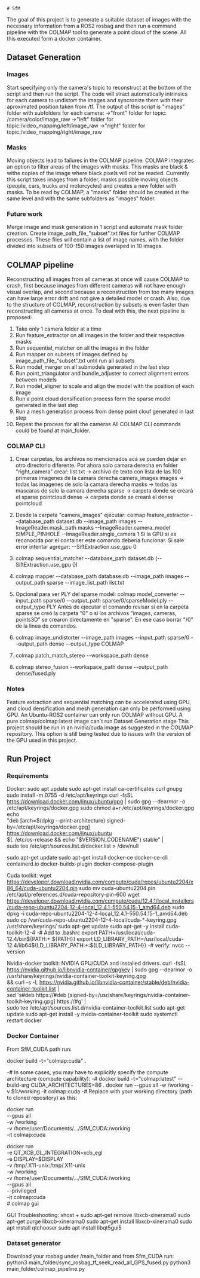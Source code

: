 																																																																																																																																																																																																																																																																																																																																																																																																																																																																																																																																																																																																																																																																																																													# SfM
The goal of this project is to generate a suitable dataset of images with the necessary information from a ROS2 rosbag and then run a command pipeline with the COLMAP tool to generate a point cloud of the scene. All this executed form a docker container.

## Dataset Generation
### Images
Start specifying only the camera's topic to reconstruct at the bottom of the script and then run the script. The code will stract automatically intrinsics for each camera to undistort the images and syncronize them with their aproximated position taken from /tf.
The output of this script is "images" folder with subfolders for each camera: 
->"front" folder for topic: /camera/color/image_raw
->"left" folder for topic:/video_mapping/left/image_raw
->"right" folder for topic:/video_mapping/right/image_raw
### Masks
Moving objects lead to failures in the COLMAP pipeline. COLMAP integrates an option to filter areas of the images with masks. This masks are black & withe copies of the image where black pixels will not be readed.
Currently this script takes images from a folder, masks possible moving objects (people, cars, trucks and motorcycles) and creates a new folder with masks. To be read by COLMAP, a "masks" folder should be created at the same level and with the same subfolders as "images" folder.
### Future work
Merge image and mask generation in 1 script and automate mask folder creation.
Create image_path_file_"subset".txt files for further COLMAP processes. These files will contain a list of image names, with the folder divided into subsets of 100-150 images overlaped in 10 images.

## COLMAP pipeline
Reconstructing all images from all cameras at once will cause COLMAP to crash, first because images from different cameras will not have enough visual overlap, and second because a reconstruction from too many images can have large error drift and not give a detailed model or crash. Also, due to the structure of COLMAP, reconstruction by subsets is even faster than reconstructing all cameras at once.
To deal with this, the next pipeline is proposed:
1. Take only 1 camera folder at a time
2. Run feature_extractor on all images in the folder and their respective masks
3. Run sequential_matcher on all the images in the folder
4. Run mapper on subsets of images defined by image_path_file_"subset".txt until run all subsets
5. Run model_merger on all submodels generated in the last step
6. Run point_triangulator and bundle_adjuster to correct alignment errors between models
7. Run model_aligner to scale and align the model with the position of each image
8. Run a point cloud densification process form the sparse model generated in the last step
9. Run a mesh generation process from dense point clouf generated in last step
10. Repeat the process for all the cameras
All COLMAP CLI commands could be found at main_folder.
### COLMAP CLI
1. Crear carpetas, los archivos no mencionados acá se pueden dejar en otro directorio diferente.
Por ahora solo camara derecha en folder "right_camera" crear:
	list.txt -> archivo de texto con lista de las 100 primeras imagenes de la camara derecha
	camera_images
		images -> todas las imagenes de solo la camara derecha
		masks -> todas las mascaras de solo la camara derecha
	sparse -> carpeta donde se creará el sparse pointcloud
	dense -> carpeta donde se creará el dense pointcloud
		
2. Desde la carpeta "camera_images" ejecutar:
	colmap feature_extractor --database_path dataset.db --image_path images --ImageReader.mask_path masks --ImageReader.camera_model SIMPLE_PINHOLE --ImageReader.single_camera 1
Si la GPU si es reconocida por el container este comando debería funcionar. Si sale error intentar agregar: --SiftExtraction.use_gpu 0

3. colmap sequential_matcher --database_path dataset.db (--SiftExtraction.use_gpu 0)

4. colmap mapper --database_path database.db --image_path images --output_path sparse --image_list_path list.txt

5. Opcional para ver PLY del sparse model: colmap model_converter --input_path sparse/0 --output_path sparse/0/sparseModel.ply --output_type PLY
Antes de ejecutar el comando revisar si en la carpeta sparse se creó la carpeta "0" o si los archivos "images, cameras, points3D" se crearon directamente en "sparse". En ese caso borrar "/0" de la linea de comandos.

6. colmap image_undistorter --image_path images --input_path sparse/0 --output_path dense --output_type COLMAP

7. colmap patch_match_stereo --workspace_path dense

8. colmap stereo_fusion --workspace_path dense --output_path dense/fused.ply
### Notes
Feature extraction and sequential matching can be accelerated using GPU, and cloud densification and mesh generation can only be performed using GPU.
An Ubuntu-ROS2 container can only run COLMAP without GPU.
A pure colmap/colmap:latest image can´t run Dataset Generation stage
This project should be run in an nvidia/cuda image as suggested in the COLMAP repository. This option is still being tested due to issues with the version of the GPU used in this project.

## Run Project
### Requirements
Docker:
sudo apt update
sudo apt-get install ca-certificates curl gnupg
sudo install -m 0755 -d /etc/apt/keyrings
curl -fsSL https://download.docker.com/linux/ubuntu/gpg | sudo gpg --dearmor -o /etc/apt/keyrings/docker.gpg
sudo chmod a+r /etc/apt/keyrings/docker.gpg
echo \
  "deb [arch=$(dpkg --print-architecture) signed-by=/etc/apt/keyrings/docker.gpg] https://download.docker.com/linux/ubuntu \
  $(. /etc/os-release && echo "$VERSION_CODENAME") stable" | \
  sudo tee /etc/apt/sources.list.d/docker.list > /dev/null

sudo apt-get update
sudo apt-get install docker-ce docker-ce-cli containerd.io docker-buildx-plugin docker-compose-plugin

Cuda toolkit:
wget https://developer.download.nvidia.com/compute/cuda/repos/ubuntu2204/x86_64/cuda-ubuntu2204.pin
sudo mv cuda-ubuntu2204.pin /etc/apt/preferences.d/cuda-repository-pin-600
wget https://developer.download.nvidia.com/compute/cuda/12.4.1/local_installers/cuda-repo-ubuntu2204-12-4-local_12.4.1-550.54.15-1_amd64.deb
sudo dpkg -i cuda-repo-ubuntu2204-12-4-local_12.4.1-550.54.15-1_amd64.deb
sudo cp /var/cuda-repo-ubuntu2204-12-4-local/cuda-*-keyring.gpg /usr/share/keyrings/
sudo apt-get update
sudo apt-get -y install cuda-toolkit-12-4
-# Add to .bashrc
export PATH=/usr/local/cuda-12.4/bin${PATH:+:${PATH}}
export LD_LIBRARY_PATH=/usr/local/cuda-12.4/lib64${LD_LIBRARY_PATH:+:${LD_LIBRARY_PATH}}
-# verify: nvcc --version


Nvidia-docker toolkit:
NVIDIA GPU/CUDA and installed drivers.
curl -fsSL https://nvidia.github.io/libnvidia-container/gpgkey | sudo gpg --dearmor -o /usr/share/keyrings/nvidia-container-toolkit-keyring.gpg \
  && curl -s -L https://nvidia.github.io/libnvidia-container/stable/deb/nvidia-container-toolkit.list | \
    sed 's#deb https://#deb [signed-by=/usr/share/keyrings/nvidia-container-toolkit-keyring.gpg] https://#g' | \
    sudo tee /etc/apt/sources.list.d/nvidia-container-toolkit.list
sudo apt-get update
sudo apt-get install -y nvidia-container-toolkit
sudo systemctl restart docker

### Docker Container
From SfM_CUDA path run:

docker build -t="colmap:cuda" .

-# In some cases, you may have to explicitly specify the compute architecture (compute capability):
-#   docker build -t="colmap:latest" --build-arg CUDA_ARCHITECTURES=86 .
docker run --gpus all -w /working -v $1:/working -it colmap:cuda
-# Replace with your working directory (path to cloned repository) as this:

docker run \
    --gpus all \
    -w /working \
    -v /home/user/Documents/.../SfM_CUDA:/working \
    -it colmap:cuda

docker run \
    -e QT_XCB_GL_INTEGRATION=xcb_egl \
    -e DISPLAY=$DISPLAY \
    -v /tmp/.X11-unix:/tmp/.X11-unix \
    -w /working \
    -v /home/user/Documents/.../SfM_CUDA:/working \
    --gpus all \
    --privileged \
    -it colmap:cuda \
    # colmap gui

GUI Troubleshooting:
xhost +
sudo apt-get remove libxcb-xinerama0
sudo apt-get purge libxcb-xinerama0
sudo apt-get install libxcb-xinerama0
sudo apt install qtchooser
sudo apt install libqt5gui5

### Dataset generator
Download your rosbag under /main_folder and from Sfm_CUDA run:
python3 main_folder/sync_rosbag_tf_seek_read_all_GPS_fused.py
python3 main_folder/colmap_pipeline.py

